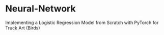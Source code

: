 # Neural-Network
Implementing a Logistic Regression Model from Scratch with PyTorch for Truck Art (Birds)
